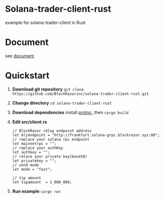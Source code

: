 # Solana-trader-client-rust
example for solana-trader-client in Rust

# Document
see [document](https://blockrazor.gitbook.io/blockrazor/solana/send-transaction/rust)

# Quickstart

1. **Download git repository**
   `git clone https://github.com/BlockRazorinc/solana-trader-client-rust.git`

2. **Change directory**
   `cd solana-trader-client-rust`

3. **Download dependencies**
   install [protoc](https://protobuf.dev/installation/#package-manager), then `cargo build`

4. **Edit src/client.rs**

	```
	// BlockRazor relay endpoint address
    let blzendpoint = "http://frankfurt.solana-grpc.blockrazor.xyz:80";
    // replace your solana rpc endpoint
	let mainnetrpc = "";
    // replace your authKey
    let authkey = "";
    // relace your private key(base58)
	let privatekey = "";
	// send mode
    let mode = "fast";

    // tip amount
	let tipamount  = 1_000_000;
	```

6. **Run example**
  `cargo run`
